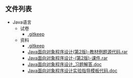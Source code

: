 

## 文件列表

- Java语言
    - 试卷
        - [.gitkeep](https://github.com/dlnu-dlmu/EasyExam/raw/master/Java语言\试卷/.gitkeep)
    - 资料
        - [.gitkeep](https://github.com/dlnu-dlmu/EasyExam/raw/master/Java语言\资料/.gitkeep)
        - [Java面向对象程序设计(第2版)-教材例题源代码.rar](https://github.com/dlnu-dlmu/EasyExam/raw/master/Java语言\资料/Java面向对象程序设计(第2版)-教材例题源代码.rar)
        - [Java面向对象程序设计-(第2版)-课件.rar](https://github.com/dlnu-dlmu/EasyExam/raw/master/Java语言\资料/Java面向对象程序设计-(第2版)-课件.rar)
        - [Java面向对象程序设计_习题解答.doc](https://github.com/dlnu-dlmu/EasyExam/raw/master/Java语言\资料/Java面向对象程序设计_习题解答.doc)
        - [Java面向对象程序设计实验指导模板代码.doc](https://github.com/dlnu-dlmu/EasyExam/raw/master/Java语言\资料/Java面向对象程序设计实验指导模板代码.doc)
